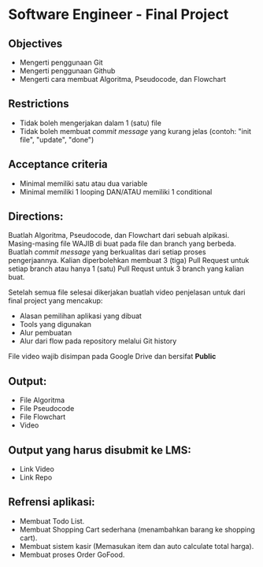 # **Software Engineer - Final Project**

## Objectives
* Mengerti penggunaan Git
* Mengerti penggunaan Github
* Mengerti cara membuat Algoritma, Pseudocode, dan Flowchart

## Restrictions
* Tidak boleh mengerjakan dalam 1 (satu) file
* Tidak boleh membuat *commit message* yang kurang jelas (contoh: "init file", "update", "done")

## Acceptance criteria
* Minimal memiliki satu atau dua variable
* Minimal memiliki 1 looping DAN/ATAU memiliki 1 conditional

## Directions:
Buatlah Algoritma, Pseudocode, dan Flowchart dari sebuah alpikasi. Masing-masing file WAJIB di buat pada file dan branch yang berbeda. Buatlah *commit message* yang berkualitas dari setiap proses pengerjaannya. Kalian diperbolehkan membuat 3 (tiga) Pull Request untuk setiap branch atau hanya 1 (satu) Pull Requst untuk 3 branch yang kalian buat.

Setelah semua file selesai dikerjakan buatlah video penjelasan untuk dari final project yang mencakup:
* Alasan pemilihan aplikasi yang dibuat
* Tools yang digunakan
* Alur pembuatan
* Alur dari flow pada repository melalui Git history

File video wajib disimpan pada Google Drive dan bersifat **Public**

## Output:
* File Algoritma
* File Pseudocode
* File Flowchart
* Video

## Output yang harus disubmit ke LMS:
* Link Video
* Link Repo

## Refrensi aplikasi:
* Membuat Todo List.
* Membuat Shopping Cart sederhana (menambahkan barang ke shopping cart).
* Membuat sistem kasir (Memasukan item dan auto calculate total harga).
* Membuat proses Order GoFood.